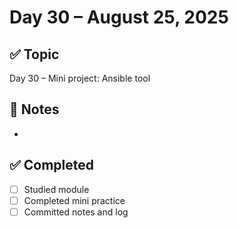 # Day 30 – August 25, 2025

## ✅ Topic
Day 30 – Mini project: Ansible tool

## 📝 Notes
- 

## ✅ Completed
- [ ] Studied module
- [ ] Completed mini practice
- [ ] Committed notes and log

